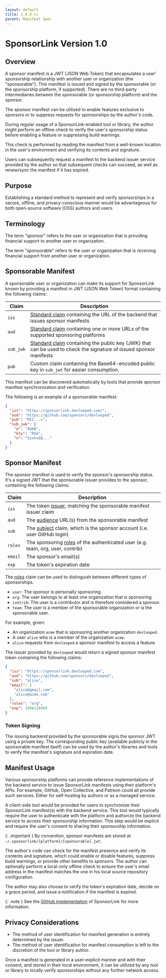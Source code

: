```yaml
---
layout: default
title: 1.0.0-rc
parent: Manifest Spec
---
```

<!-- #content -->
# SponsorLink Version 1.0

## Overview

A sponsor manifest is a JWT (JSON Web Token) that encapsulates a user' sponsorship relationship 
with another user or organization (the "sponsorable"). This manifest is issued and signed by the 
sponsorable (or the sponsorship platform, if supported). There are no third-party intermediaries 
between the sponsorable (or sponsorship platform) and the sponsor.

The sponsor manifest can be utilized to enable features exclusive to sponsors or to suppress requests 
for sponsorships by the author's code.

During regular usage of a SponsorLink-enabled tool or library, the author might perform an offline 
check to verify the user's sponsorship status before enabling a feature or suppressing build warnings.

This check is performed by reading the manifest from a well-known location in the user's environment 
and verifying its contents and signature.

Users can subsequently request a manifest to the backend issuer service provided by the author so 
that subsequent checks can succeed, as well as renew/sync the manifest if it has expired.

## Purpose

Establishing a standard method to represent and verify sponsorships in a secure, offline, and 
privacy-conscious manner would be advantageous for both open-source software (OSS) authors and users.

## Terminology

The term "sponsor" refers to the user or organization that is providing financial support 
to another user or organization.

The term "sponsorable" refers to the user or organization that is receiving financial 
support from another user or organization.

## Sponsorable Manifest

A sponsorable user or organization can make its support for SponsorLink known by providing 
a manifest in JWT (JSON Web Token) format containing the following claims:

| Claim       | Description |
| ----------- | ----------- |
| `iss`       | [Standard claim](https://www.rfc-editor.org/rfc/rfc7519#section-4.1.1) containing the URL of the backend that issues sponsor manifests |
| `aud`       | [Standard claim](https://www.rfc-editor.org/rfc/rfc7519#section-4.1.3) containing one or more URLs of the supported sponsoring platforms |
| `sub_jwk`   | [Standard claim](https://openid.net/specs/openid-connect-core-1_0.html#SelfIssuedResponse) containing the public key (JWK) that can be used to check the signature of issued sponsor manifests |
| `pub`       | Custom claim containing the Base64-encoded public key in `sub_jwt` for easier consumption. |

This manifest can be discovered automatically by tools that provide sponsor manifest synchronization 
and verification.

The following is an example of a sponsorable manifest:

```json
{
  "iss": "https://sponsorlink.devlooped.com/",
  "aud": "https://github.com/sponsors/devlooped",
  "pub": "MII...=",
  "sub_jwk": {
    "e": "AQAB",
    "kty": "RSA",
    "n": "5inhv8Q..."
  }
}
```

## Sponsor Manifest

The sponsor manifest is used to verify the sponsor's sponsorship status. It's a signed JWT 
that the sponsorable issuer provides to the sponsor, containing the following claims:

| Claim       | Description |
| ----------- | ----------- |
| `iss`       | The token [issuer](https://www.rfc-editor.org/rfc/rfc7519#section-4.1.1), matching the sponsorable manifest issuer claim |
| `aud`       | The [audience](https://www.rfc-editor.org/rfc/rfc7519#section-4.1.3) URL(s) from the sponsorable manifest |
| `sub`       | The [subject](https://www.rfc-editor.org/rfc/rfc7519#section-4.1.2) claim, which is the sponsor account (i.e. user GitHub login) |
| `roles`     | The sponsoring [roles](https://www.rfc-editor.org/rfc/rfc9068.html#section-7.2.1.1) of the authenticated user (e.g. team, org, user, contrib) |
| `email`     | The sponsor's email(s) |
| `exp`       | The token's expiration date |

The [roles](https://www.rfc-editor.org/rfc/rfc9068.html#section-7.2.1.1) claim can be used to distinguish 
between different types of sponsorships. 

* `user`: The sponsor is personally sponsoring.
* `org`: The user belongs to at least one organization that is sponsoring.
* `contrib`: The user is a contributor and is therefore considered a sponsor.
* `team`: The user is a member of the sponsorable organization or is the sponsorable user.

For example, given:

- An organization `acme` that is sponsoring another organization `devlooped`.
- A user `alice` who is a member of the organization `acme`.
- `alice` requests from `devlooped` a sponsor manifest to access a feature.

The issuer provided by `devlooped` would return a signed sponsor manifest token containing the following claims:

```json
{
  "iss": "https://sponsorlink.devlooped.com",
  "aud": "https://github.com/sponsors/devlooped",
  "sub": "alice",
  "email": [
    "alice@gmail.com",
    "alice@acme.com"
  ],
  "roles": "org",
  "exp": 1696118400
}
```

### Token Signing

The issuing backend provided by the sponsorable signs the sponsor JWT using a private key. The 
corresponding public key (available publicly in the sponsorable manifest itself) can be used by 
the author's libraries and tools to verify the manifest's signature and expiration date.

## Manifest Usage

Various sponsorship platforms can provide reference implementations of the backend service to issue
SponsorLink manifests using their platform's APIs. For example, GitHub, Open Collective, and Patreon 
could all provide such services. Either for self-hosting by authors or as a managed service.

A client-side tool would be provided for users to synchronize their SponsorLink manifest(s) with the
backend service. This tool would typically require the user to authenticate with the platform and 
authorize the backend service to access their sponsorship information. This step would be explicit 
and require the user's consent to sharing their sponsorship information.

{: .important }
By convention, sponsor manifests are stored at `~/.sponsorlink/[platform]/[sponsorable].jwt`.

The author's code can check for the manifest presence and verify its contents and signature, which 
could enable or disable features, suppress build warnings, or provide other benefits to sponsors.
The author can optionally perform a local-only offline check to ensure the user's email address 
in the manifest matches the one in his local source repository configuration. 

The author may also choose to verify the token's expiration date, decide on a grace period, and 
issue a notification if the manifest is expired.

{: .note }
See the [GitHub implementation](github.md) of SponsorLink for more information.

## Privacy Considerations

* The method of user identification for manifest generation is entirely determined by the issuer.
* The method of user identification for manifest consumption is left to the discretion of the tool 
  or library author. 
  
Once a manifest is generated in a user-explicit manner and with their consent, and stored in their 
local environment, it can be utilized by any tool or library to locally verify sponsorships without 
any further network access.